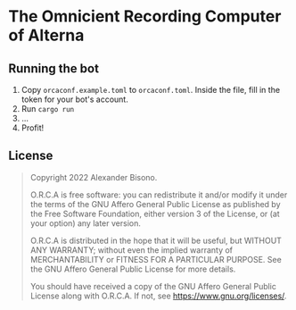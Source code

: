# The Omnicient Recording Computer of Alterna

## Running the bot
1. Copy `orcaconf.example.toml` to `orcaconf.toml`. Inside the file, fill in the token for your bot's account.
2. Run `cargo run`
3. ...
4. Profit!

## License

> Copyright 2022 Alexander Bisono.
>
> O.R.C.A is free software: you can redistribute it and/or modify it under the
> terms of the GNU Affero General Public License as published by the Free
> Software Foundation, either version 3 of the License, or (at your option) any
> later version.
>
> O.R.C.A is distributed in the hope that it will be useful, but WITHOUT ANY
> WARRANTY; without even the implied warranty of MERCHANTABILITY or FITNESS FOR
> A PARTICULAR PURPOSE. See the GNU Affero General Public License for more
> details.
>
> You should have received a copy of the GNU Affero General Public License along with O.R.C.A. If not, see <https://www.gnu.org/licenses/>.


